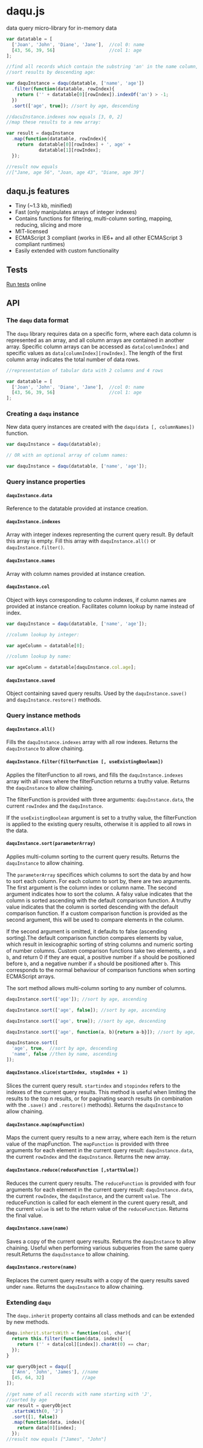 # daqu.js
data query micro-library for in-memory data

```javascript
var datatable = [
  ['Joan', 'John', 'Diane', 'Jane'],  //col 0: name
  [43, 56, 39, 56]                    //col 1: age
];

//find all records which contain the substring 'an' in the name column,
//sort results by descending age:

var daquInstance = daqu(datatable, ['name', 'age'])
  .filter(function(datatable, rowIndex){
    return ('' + datatable[0][rowIndex]).indexOf('an') > -1;
  })
  .sort(['age', true]); //sort by age, descending

//dacuInstance.indexes now equals [3, 0, 2]
//map these results to a new array:

var result = daquInstance
  .map(function(datatable, rowIndex){
    return  datatable[0][rowIndex] + ', age' +
            datatable[1][rowIndex];
  });

//result now equals
//["Jane, age 56", "Joan, age 43", "Diane, age 39"]
```
## daqu.js features

* Tiny (~1.3 kb, minified)
* Fast (only manipulates arrays of integer indexes)
* Contains functions for filtering, multi-column sorting, mapping, reducing, slicing and more
* MIT-licensed
* ECMAScript 3 compliant (works in IE6+ and all other ECMAScript 3 compliant runtimes)
* Easily extended with custom functionality

## Tests

[Run tests](http://tomaslangkaas.github.io/daqu.js/testrunner.html) online
 
## API

### The `daqu` data format

The `daqu` library requires data on a specific form, where each data column is represented as an array, and all column arrays are contained in another array. Specific column arrays can be accessed as `data[columnIndex]` and specific values as `data[columnIndex][rowIndex]`. The length of the first column array indicates the total number of data rows.

```javascript
//representation of tabular data with 2 columns and 4 rows

var datatable = [
  ['Joan', 'John', 'Diane', 'Jane'],  //col 0: name
  [43, 56, 39, 56]                    //col 1: age
];

```

### Creating a `daqu` instance

New data query instances are created with the `daqu(data [, columnNames])` function.

```javascript
var daquInstance = daqu(datatable);

// OR with an optional array of column names:

var daquInstance = daqu(datatable, ['name', 'age']);
```

### Query instance properties

#### `daquInstance.data`

Reference to the datatable provided at instance creation.

#### `daquInstance.indexes`

Array with integer indexes representing the current query result. By default this array is empty. Fill this array with `daquInstance.all()` or `daquInstance.filter()`.

#### `daquInstance.names`

Array with column names provided at instance creation.

#### `daquInstance.col`

Object with keys corresponding to column indexes, if column names are provided at instance creation. Facilitates column lookup by name instead of index.

```javascript
var daquInstance = daqu(datatable, ['name', 'age']);

//column lookup by integer:

var ageColumn = datatable[0];

//column lookup by name:

var ageColumn = datatable[daquInstance.col.age];
```

#### `daquInstance.saved`

Object containing saved query results. Used by the `daquInstance.save()` and `daquInstance.restore()` methods.

### Query instance methods

#### `daquInstance.all()`

Fills the `daquInstance.indexes` array with all row indexes. Returns the `daquInstance` to allow chaining.

#### `daquInstance.filter(filterFunction [, useExistingBoolean])`

Applies the filterFunction to all rows, and fills the `daquInstance.indexes` array with all rows where the filterFunction returns a truthy value. Returns the `daquInstance` to allow chaining.

The filterFunction is provided with three arguments: `daquInstance.data`, the current `rowIndex` and the `daquInstance`.

If the `useExistingBoolean` argument is set to a truthy value, the filterFunction is applied to the existing query results, otherwise it is applied to all rows in the data.

#### `daquInstance.sort(parameterArray)`

Applies multi-column sorting to the current query results. Returns the `daquInstance` to allow chaining.

The `parameterArray` specifices which columns to sort the data by and how to sort each column. For each column to sort by, there are two arguments. The first argument is the column index or column name. The second argument indicates how to sort the column. A falsy value indicates that the column is sorted ascending with the default comparison function. A truthy value indicates that the column is sorted descending with the default comparison function. If a custom comparison function is provided as the second argument, this will be used to compare elements in the column.

If the second argument is omitted, it defaults to false (ascending sorting).The default comparison function compares elements by value, which result in lexicographic sorting of string columns and numeric sorting of number columns. Custom comparison functions take two elements, `a` and `b`, and return 0 if they are equal, a positive number if `a` should be positioned before `b`, and a negative number if `a` should be positioned after `b`. This corresponds to the normal behaviour of comparison functions when sorting ECMAScript arrays.

The sort method allows multi-column sorting to any number of columns.

```javascript
daquInstance.sort(['age']); //sort by age, ascending

daquInstance.sort(['age', false]); //sort by age, ascending

daquInstance.sort(['age', true]); //sort by age, descending

daquInstance.sort(['age', function(a, b){return a-b}]); //sort by age, custom comparison function

daquInstance.sort([
  'age', true,  //sort by age, descending
  'name', false //then by name, ascending
]);
```

#### `daquInstance.slice(startIndex, stopIndex + 1)`

Slices the current query result. `startindex` and `stopindex` refers to the indexes of the current query results. This method is useful when limiting the results to the top *n* results, or for paginating search results (in combination with the `.save()` and `.restore()` methods). Returns the `daquInstance` to allow chaining.

#### `daquInstance.map(mapFunction)`

Maps the current query results to a new array, where each item is the return value of the mapFunction. The `mapFunction` is provided with three arguments for each element in the current query result: `daquInstance.data`, the current `rowIndex` and the `daquInstance`. Returns the new array.

#### `daquInstance.reduce(reduceFunction [,startValue])`

Reduces the current query results. The `reduceFunction` is provided with four arguments for each element in the current query result: `daquInstance.data`, the current `rowIndex`, the `daquInstance`, and the current `value`. The reduceFunction is called for each element in the curent query result, and the current `value` is set to the return value of the `reduceFunction`. Returns the final value.

#### `daquInstance.save(name)`

Saves a copy of the current query results. Returns the `daquInstance` to allow chaining. Useful when performing various subqueries from the same query result.Returns the `daquInstance` to allow chaining. 

#### `daquInstance.restore(name)`

Replaces the current query results with a copy of the query results saved under `name`. Returns the `daquInstance` to allow chaining. 

### Extending `daqu`

The `daqu.inherit` property contains all class methods and can be extended by new methods.

```javascript
daqu.inherit.startsWith = function(col, char){
  return this.filter(function(data, index){
    return ('' + data[col][index]).charAt(0) == char;
  });
}

var queryObject = daqu([
  ['Ann', 'John', 'James'], //name
  [45, 64, 32]              //age
]);

//get name of all records with name starting with 'J',
//sorted by age
var result = queryObject
  .startsWith(0, 'J')
  .sort([1, false])
  .map(function(data, index){
    return data[0][index];
  });
//result now equals ["James", "John"]
```

